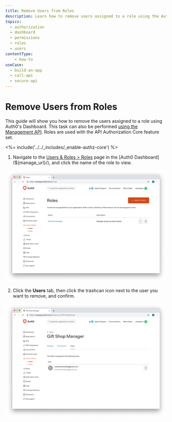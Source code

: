 ```yaml
---
title: Remove Users from Roles
description: Learn how to remove users assigned to a role using the Auth0 Management Dashboard. For use with Auth0's API Authorization Core feature set.
topics:
  - authorization
  - dashboard
  - permissions
  - roles
  - users
contentType: 
    - how-to
useCase:
  - build-an-app
  - call-api
  - secure-api
---
```

# Remove Users from Roles

This guide will show you how to remove the users assigned to a role using Auth0's Dashboard. This task can also be performed [using the Management API](/api/management/guides/roles/remove-role-users). Roles are used with the API Authorization Core feature set.

<%= include('../../_includes/_enable-authz-core') %>

1. Navigate to the [Users & Roles > Roles](${manage_url}/#/roles) page in the [Auth0 Dashboard](${manage_url}/), and click the name of the role to view.

![Select Role](/media/articles/authorization/role-list.png)

2. Click the **Users** tab, then click the trashcan icon next to the user you want to remove, and confirm.

![View Users](/media/articles/authorization/role-def-users.png)

